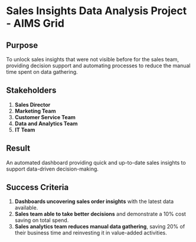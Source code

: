 # Sales Insights Data Analysis Project - AIMS Grid

## Purpose
To unlock sales insights that were not visible before for the sales team, providing decision support and automating processes to reduce the manual time spent on data gathering.

## Stakeholders
1. **Sales Director**
2. **Marketing Team**
3. **Customer Service Team**
4. **Data and Analytics Team**
5. **IT Team**

## Result
An automated dashboard providing quick and up-to-date sales insights to support data-driven decision-making.

## Success Criteria
1. **Dashboards uncovering sales order insights** with the latest data available.
2. **Sales team able to take better decisions** and demonstrate a 10% cost saving on total spend.
3. **Sales analytics team reduces manual data gathering**, saving 20% of their business time and reinvesting it in value-added activities.
